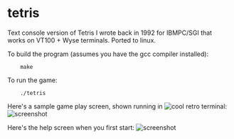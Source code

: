 # tetris
Text console version of Tetris I wrote back in 1992 for IBMPC/SGI that works on VT100 + Wyse terminals. Ported to linux.

To build the program (assumes you have the gcc compiler installed):

        make
        
To run the game:

        ./tetris

Here's a sample game play screen, shown running in ![cool retro terminal](https://github.com/Swordfish90/cool-retro-term):
![screenshot](https://user-images.githubusercontent.com/6484779/87254182-86142780-c435-11ea-89f4-02917d545e36.jpg)

Here's the help screen when you first start:
![screenshot](https://user-images.githubusercontent.com/6484779/87254183-86acbe00-c435-11ea-9156-5afaf34b089c.jpg)

